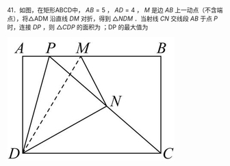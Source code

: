 41．如图，在矩形ABCD中， $A B = 5$ ， $A D = 4$ ， $M$ 是边 $A B$ 上一动点（不含端点），将△ADM 沿直线 $D M$ 对折，得到 $\triangle N D M$ ．当射线 $C N$ 交线段 $A B$ 于点 $P$ 时，连接 $D P$ ，则 $\triangle C D P$ 的面积为 ；DP 的最大值为

![](<../../qs_image_DB/专题2-3_八种隐圆类最值问题，圆来如此简单（解析版）/c574be8eabb3c09aa1802f4022c885b7442ae23b00d04d007423b58f7d262416.jpg>)
